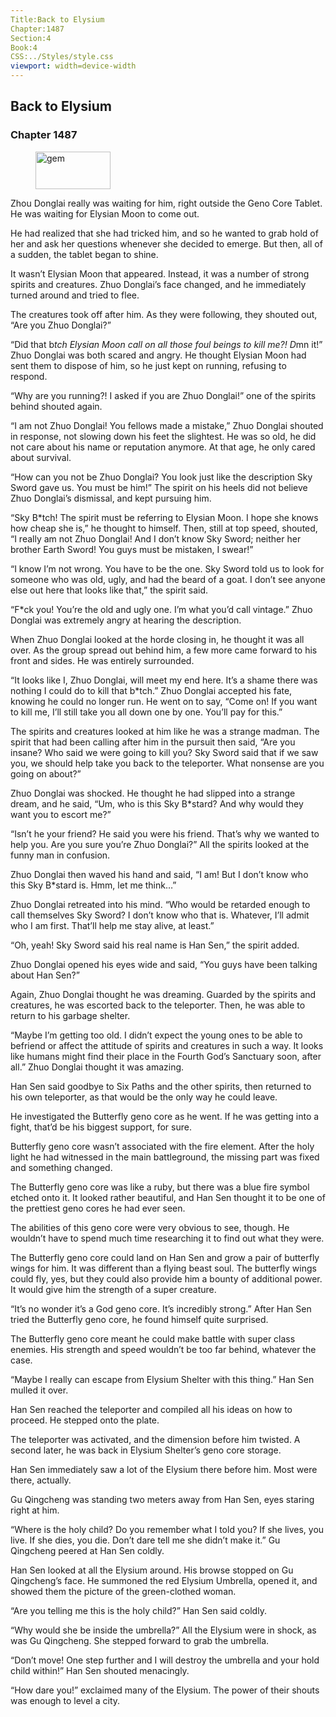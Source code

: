 ```yaml
---
Title:Back to Elysium 
Chapter:1487 
Section:4 
Book:4 
CSS:../Styles/style.css 
viewport: width=device-width
---
```

  
## Back to Elysium
### Chapter 1487
  
<figure>
	<img src="../Images/gem.gif" alt="gem" id="gem" width="120" height="60" />
</figure>
  

  
Zhou Donglai really was waiting for him, right outside the Geno Core Tablet. He was waiting for Elysian Moon to come out.

He had realized that she had tricked him, and so he wanted to grab hold of her and ask her questions whenever she decided to emerge. But then, all of a sudden, the tablet began to shine.

It wasn’t Elysian Moon that appeared. Instead, it was a number of strong spirits and creatures. Zhuo Donglai’s face changed, and he immediately turned around and tried to flee.

The creatures took off after him. As they were following, they shouted out, “Are you Zhuo Donglai?”

“Did that b*tch Elysian Moon call on all those foul beings to kill me?! D*mn it!” Zhuo Donglai was both scared and angry. He thought Elysian Moon had sent them to dispose of him, so he just kept on running, refusing to respond.

“Why are you running?! I asked if you are Zhuo Donglai!” one of the spirits behind shouted again.

“I am not Zhuo Donglai! You fellows made a mistake,” Zhuo Donglai shouted in response, not slowing down his feet the slightest. He was so old, he did not care about his name or reputation anymore. At that age, he only cared about survival.

“How can you not be Zhuo Donglai? You look just like the description Sky Sword gave us. You must be him!” The spirit on his heels did not believe Zhuo Donglai’s dismissal, and kept pursuing him.

“Sky B*tch! The spirit must be referring to Elysian Moon. I hope she knows how cheap she is,” he thought to himself. Then, still at top speed, shouted, “I really am not Zhuo Donglai! And I don’t know Sky Sword; neither her brother Earth Sword! You guys must be mistaken, I swear!”

“I know I’m not wrong. You have to be the one. Sky Sword told us to look for someone who was old, ugly, and had the beard of a goat. I don’t see anyone else out here that looks like that,” the spirit said.

“F*ck you! You’re the old and ugly one. I’m what you’d call vintage.” Zhuo Donglai was extremely angry at hearing the description.

When Zhuo Donglai looked at the horde closing in, he thought it was all over. As the group spread out behind him, a few more came forward to his front and sides. He was entirely surrounded.

“It looks like I, Zhuo Donglai, will meet my end here. It’s a shame there was nothing I could do to kill that b*tch.” Zhuo Donglai accepted his fate, knowing he could no longer run. He went on to say, “Come on! If you want to kill me, I’ll still take you all down one by one. You’ll pay for this.”

The spirits and creatures looked at him like he was a strange madman. The spirit that had been calling after him in the pursuit then said, “Are you insane? Who said we were going to kill you? Sky Sword said that if we saw you, we should help take you back to the teleporter. What nonsense are you going on about?”

Zhuo Donglai was shocked. He thought he had slipped into a strange dream, and he said, “Um, who is this Sky B*stard? And why would they want you to escort me?”

“Isn’t he your friend? He said you were his friend. That’s why we wanted to help you. Are you sure you’re Zhuo Donglai?” All the spirits looked at the funny man in confusion.

Zhuo Donglai then waved his hand and said, “I am! But I don’t know who this Sky B*stard is. Hmm, let me think…”

Zhuo Donglai retreated into his mind. “Who would be retarded enough to call themselves Sky Sword? I don’t know who that is. Whatever, I’ll admit who I am first. That’ll help me stay alive, at least.”

“Oh, yeah! Sky Sword said his real name is Han Sen,” the spirit added.

Zhuo Donglai opened his eyes wide and said, “You guys have been talking about Han Sen?”

Again, Zhuo Donglai thought he was dreaming. Guarded by the spirits and creatures, he was escorted back to the teleporter. Then, he was able to return to his garbage shelter.

“Maybe I’m getting too old. I didn’t expect the young ones to be able to befriend or affect the attitude of spirits and creatures in such a way. It looks like humans might find their place in the Fourth God’s Sanctuary soon, after all.” Zhuo Donglai thought it was amazing.

Han Sen said goodbye to Six Paths and the other spirits, then returned to his own teleporter, as that would be the only way he could leave.

He investigated the Butterfly geno core as he went. If he was getting into a fight, that’d be his biggest support, for sure.

Butterfly geno core wasn’t associated with the fire element. After the holy light he had witnessed in the main battleground, the missing part was fixed and something changed.

The Butterfly geno core was like a ruby, but there was a blue fire symbol etched onto it. It looked rather beautiful, and Han Sen thought it to be one of the prettiest geno cores he had ever seen.

The abilities of this geno core were very obvious to see, though. He wouldn’t have to spend much time researching it to find out what they were.

The Butterfly geno core could land on Han Sen and grow a pair of butterfly wings for him. It was different than a flying beast soul. The butterfly wings could fly, yes, but they could also provide him a bounty of additional power. It would give him the strength of a super creature.

“It’s no wonder it’s a God geno core. It’s incredibly strong.” After Han Sen tried the Butterfly geno core, he found himself quite surprised.

The Butterfly geno core meant he could make battle with super class enemies. His strength and speed wouldn’t be too far behind, whatever the case.

“Maybe I really can escape from Elysium Shelter with this thing.” Han Sen mulled it over.

Han Sen reached the teleporter and compiled all his ideas on how to proceed. He stepped onto the plate.

The teleporter was activated, and the dimension before him twisted. A second later, he was back in Elysium Shelter’s geno core storage.

Han Sen immediately saw a lot of the Elysium there before him. Most were there, actually.

Gu Qingcheng was standing two meters away from Han Sen, eyes staring right at him.

“Where is the holy child? Do you remember what I told you? If she lives, you live. If she dies, you die. Don’t dare tell me she didn’t make it.” Gu Qingcheng peered at Han Sen coldly.

Han Sen looked at all the Elysium around. His browse stopped on Gu Qingcheng’s face. He summoned the red Elysium Umbrella, opened it, and showed them the picture of the green-clothed woman.

“Are you telling me this is the holy child?” Han Sen said coldly.

“Why would she be inside the umbrella?” All the Elysium were in shock, as was Gu Qingcheng. She stepped forward to grab the umbrella.

“Don’t move! One step further and I will destroy the umbrella and your hold child within!” Han Sen shouted menacingly.

“How dare you!” exclaimed many of the Elysium. The power of their shouts was enough to level a city.